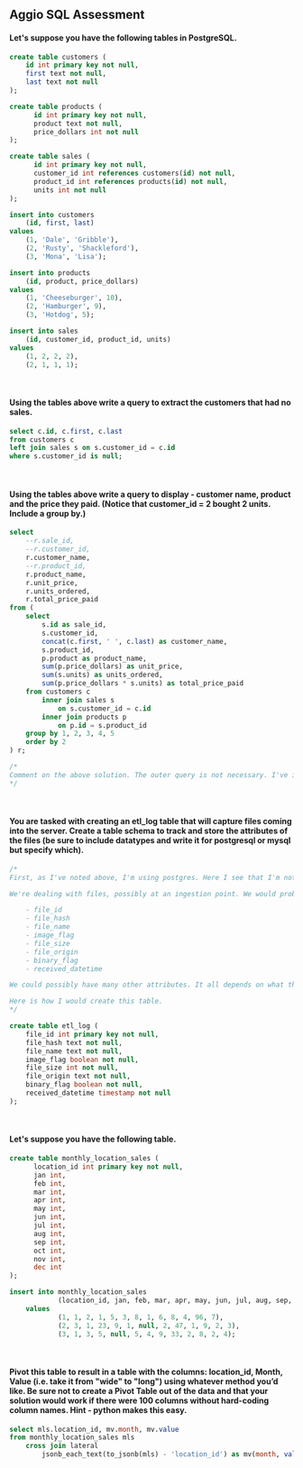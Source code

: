 ## Aggio SQL Assessment

#### Let's suppose you have the following tables in PostgreSQL.

```SQL
create table customers (
    id int primary key not null,
    first text not null,
    last text not null
);

create table products (
      id int primary key not null,
      product text not null,
      price_dollars int not null
);

create table sales (
      id int primary key not null,
      customer_id int references customers(id) not null,
      product_id int references products(id) not null,
      units int not null
);

insert into customers
    (id, first, last)
values
    (1, 'Dale', 'Gribble'),
    (2, 'Rusty', 'Shackleford'),
    (3, 'Mona', 'Lisa');

insert into products
    (id, product, price_dollars)
values
    (1, 'Cheeseburger', 10),
    (2, 'Hamburger', 9),
    (3, 'Hotdog', 5);

insert into sales
    (id, customer_id, product_id, units)
values
    (1, 2, 2, 2),
    (2, 1, 1, 1);
```
<br />

#### Using the tables above write a query to extract the customers that had no sales.


```SQL
select c.id, c.first, c.last
from customers c
left join sales s on s.customer_id = c.id
where s.customer_id is null;
```
<br />

#### Using the tables above write a query to display - customer name, product and the price they paid. (Notice that customer_id = 2 bought 2 units. Include a group by.)

```SQL
select
    --r.sale_id,
    --r.customer_id,
    r.customer_name,
    --r.product_id,
    r.product_name,
    r.unit_price,
    r.units_ordered,
    r.total_price_paid
from (
    select
        s.id as sale_id,
        s.customer_id,
        concat(c.first, ' ', c.last) as customer_name,
        s.product_id,
        p.product as product_name,
        sum(p.price_dollars) as unit_price,
        sum(s.units) as units_ordered,
        sum(p.price_dollars * s.units) as total_price_paid
    from customers c
        inner join sales s
            on s.customer_id = c.id
        inner join products p
            on p.id = s.product_id
    group by 1, 2, 3, 4, 5
    order by 2
) r;

/*
Comment on the above solution. The outer query is not necessary. I've included it so that if we need to insert fields in the future, we can uncomment the fields and there they will be. Otherwise, you have to change the numbering in group by.
*/
```
<br />

#### You are tasked with creating an etl_log table that will capture files coming into the server. Create a table schema to track and store the attributes of the files (be sure to include datatypes and write it for postgresql or mysql but specify which).

```SQL
/*
First, as I've noted above, I'm using postgres. Here I see that I'm not told much about the etl_log table and I will have to think of all of the common attributes that files may have that may be important. I will describe my thinking process here using assumptions.

We're dealing with files, possibly at an ingestion point. We would probably want to know the following attributes of the incoming files:

    - file_id
    - file_hash
    - file_name
    - image_flag
    - file_size
    - file_origin
    - binary_flag
    - received_datetime

We could possibly have many other attributes. It all depends on what the need is and the purpose of the log.

Here is how I would create this table.
*/

create table etl_log (
    file_id int primary key not null,
    file_hash text not null,
    file_name text not null,
    image_flag boolean not null,
    file_size int not null,
    file_origin text not null,
    binary_flag boolean not null,
    received_datetime timestamp not null
);
```
<br />

#### Let's suppose you have the following table.

```SQL
create table monthly_location_sales (
      location_id int primary key not null,
      jan int,
      feb int,
      mar int,
      apr int,
      may int,
      jun int,
      jul int,
      aug int,
      sep int,
      oct int,
      nov int,
      dec int
);

insert into monthly_location_sales
            (location_id, jan, feb, mar, apr, may, jun, jul, aug, sep, oct, nov, dec)
    values
            (1, 1, 2, 1, 5,	3, 8, 1, 6,	8, 4, 96, 7),
            (2,	3, 1, 23, 9, 1, null, 2, 47, 1, 9, 2, 3),
            (3,	1, 3, 5, null, 5, 4, 9, 33, 2, 8, 2, 4);
```
<br />

#### Pivot this table to result in a table with the columns: location_id, Month, Value (i.e. take it from "wide" to "long") using whatever method you’d like. Be sure not to create a Pivot Table out of the data and that your solution would work if there were 100 columns without hard-coding column names. Hint - python makes this easy.

```SQL
select mls.location_id, mv.month, mv.value
from monthly_location_sales mls
    cross join lateral
        jsonb_each_text(to_jsonb(mls) - 'location_id') as mv(month, value);
```
